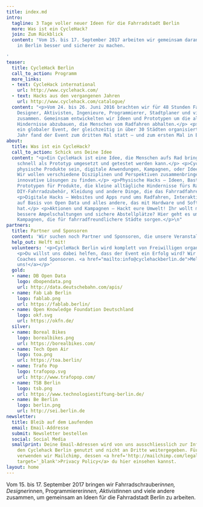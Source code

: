 ```yaml
---
title: index.md
intro:
  tagline: 3 Tage voller neuer Ideen für die Fahrradstadt Berlin
  more: Was ist ein CycleHack?
  join: Zum Rückblick
  content: 'Vom 15. bis 17. September 2017 arbeiten wir gemeinsam daran, Radfahren
    in Berlin besser und sicherer zu machen.

'
teaser:
  title: CycleHack Berlin
  call_to_action: Programm
  more_links:
  - text: CycleHack international
    url: http://www.cyclehack.com/
  - text: Hacks aus den vergangenen Jahren
    url: http://www.cyclehack.com/catalogue/
  content: "<p>Vom 24. bis 26. Juni 2016 brachten wir für 48 Stunden Fahrradschrauber,
    Designer, Aktivisten, Ingenieure, Programmierer, Stadtplaner und viele andere
    zusammen. Gemeinsam entwickelten wir Ideen und Prototypen um die alltäglichen
    Hindernisse abzubauen, die Menschen vom Radfahren abhalten.</p> <p>CycleHack ist
    ein globaler Event, der gleichzeitig in über 30 Städten organisiert wird. In diesem
    Jahr fand der Event zum dritten Mal statt – und zum ersten Mal in Berlin.</p>\n"
about:
  title: Was ist ein CycleHack?
  call_to_action: Schick uns Deine Idee
  content: "<p>Ein CycleHack ist eine Idee, die Menschen aufs Rad bringen soll und
    schnell als Prototyp umgesetzt und getestet werden kann.</p> <p>CycleHacks können
    physische Produkte sein, digitale Anwendungen, Kampagnen, oder Ideen zur Fahrradinfrastruktur.
    Wir wollen verschiedene Disziplinen und Perspektiven zusammenbringen, um gemeinsam
    innovative Lösungen zu finden.</p> <p>Physische Hacks – Ideen, Basteleien und
    Prototypen für Produkte, die kleine alltägliche Hindernisse fürs Radfahren abbauen:
    DIY-Fahrradzubehör, Kleidung und andere Dinge, die das Fahrradfahren besser machen.</p>
    <p>Digitale Hacks – Websites und Apps rund ums Radfahren, Interaktive Visualisierungen
    auf Basis von Open Data und alles andere, das mit Hardware und Software zu tun
    hat.</p> <p>Aktionen und Kampagnen – Hackt eure Umwelt! Ihr wollt mehr Fahrradwege,
    bessere Ampelschaltungen und sichere Abstellplätze? Hier geht es um Aktionen und
    Kampagnen, die für fahrradfreundlichere Städte sorgen.</p>\n"
partners:
  title: Partner und Sponsoren
  content: 'Wir suchen noch Partner und Sponsoren, die unsere Veranstaltung im September unterstützen – finanziell oder durch Sachspenden für Material, Werkzeug und Geräte, sowie Essen und Getränke für die Teilnehmer. <a href="/downloads/slidedeck_sponsoring_2017.pdf">Mehr Infos [PDF]</a>'
  help_out: Helft mit!
  volunteers: '<p>CycleHack Berlin wird komplett von Freiwilligen organisiert.</p>
    <p>Du willst uns dabei helfen, dass der Event ein Erfolg wird? Wir suchen Helfer,
    Coaches und Sponsoren. <a href="mailto:info@cyclehackberlin.de">Melde dich bei
    uns!</a></p>'
  gold:
  - name: DB Open Data
    logo: dbopendata.png
    url: http://data.deutschebahn.com/apis/
  - name: Fab Lab Berlin
    logo: fablab.png
    url: https://fablab.berlin/
  - name: Open Knowledge Foundation Deutschland
    logo: okf.svg
    url: https://okfn.de/
  silver:
  - name: Boreal Bikes
    logo: borealbikes.png
    url: https://borealbikes.com/
  - name: Tech Open Air
    logo: toa.png
    url: https://toa.berlin/
  - name: Trafo Pop
    logo: trafopop.svg
    url: http://www.trafopop.com/
  - name: TSB Berlin
    logo: tsb.png
    url: https://www.technologiestiftung-berlin.de/
  - name: Be Berlin
    logo: berlin.png
    url: http://sei.berlin.de
newsletter:
  title: Bleib auf dem Laufenden
  email: Email-Addresse
  submit: Newsletter bestellen
  social: Social Media
  smallprint: Deine Email-Adressen wird von uns ausschliesslich zur Information über
    den Cyclehack Berlin genutzt und nicht an Dritte weitergegeben. Für diesen Verteiler
    verwenden wir Mailchimp, dessen <a href='http://mailchimp.com/legal/privacy/'
    target='_blank'>Privacy Policy</a> du hier einsehen kannst.
layout: home
---
```


Vom 15. bis 17. September 2017 bringen wir Fahrradschrauber*innen, Designer*innen, Programmierer*innen, Aktivist*innen und viele andere zusammen, um gemeinsam an Ideen für die Fahrradstadt Berlin zu arbeiten.
